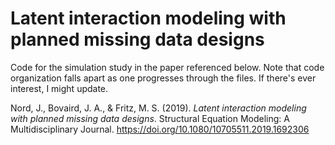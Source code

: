 # Latent interaction modeling with planned missing data designs

Code for the simulation study in the paper referenced below. Note that
code organization falls apart as one progresses through the files. If there's
ever interest, I might update.

Nord, J., Bovaird, J. A., & Fritz, M. S. (2019). _Latent interaction modeling with planned missing data designs_. Structural Equation Modeling: A Multidisciplinary Journal. https://doi.org/10.1080/10705511.2019.1692306
